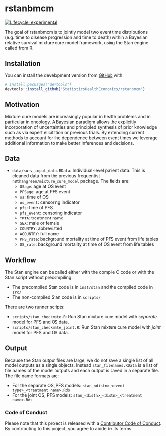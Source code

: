 
<!-- README.md is generated from README.Rmd. Please edit that file -->

# rstanbmcm

<!-- badges: start -->

[![Lifecycle:
experimental](https://img.shields.io/badge/lifecycle-experimental-orange.svg)](https://www.tidyverse.org/lifecycle/#experimental)
<!-- badges: end -->

The goal of rstanbmcm is to jointly model two event time distributions
(e.g. time to disease progression and time to death) within a Bayesian
relative survival mixture cure model framework, using the Stan engine
called from R.

## Installation

You can install the development version from
[GitHub](https://github.com/) with:

``` r
# install.packages("devtools")
devtools::install_github("StatisticsHealthEconomics/rstanbmcm")
```

## Motivation

Mixture cure models are increasingly popular in health problems and in
particular in oncology. A Bayesian paradigm allows the explicitly
incorporation of uncertainties and principled synthesis of prior
knowledge such as via expert elicitation or previous trials. By
extending current methods to account for the dependence between event
times we leverage additional information to make better inferences and
decisions.

## Data

-   `data/surv_input_data.RData`: Individual-level patient data. This is
    cleaned data from the previous frequentist
    `n8thangreen/mixture_cure_model` package. The fields are:
    -   `OSage`: age at OS event
    -   `PFSage`: age at PFS event
    -   `os`: time of OS
    -   `os_event`: censoring indicator
    -   `pfs`: time of PFS
    -   `pfs_event`: censoring indicator
    -   `TRTA`: treatment name
    -   `SEX`: male or female
    -   `COUNTRY`: abbreviated
    -   `ACOUNTRY`: full name
    -   `PFS_rate`: background mortality at time of PFS event from life
        tables
    -   `OS_rate`: background mortality at time of OS event from life
        tables

## Workflow

The Stan engine can be called either with the compile C code or with the
Stan script without precompiling.

-   The precompiled Stan code is in `inst/stan` and the compiled code in
    `src/`
-   The non-compiled Stan code is in `scripts/`

There are two runner scripts:

-   `scripts/stan_checkmate.R`: Run Stan mixture cure model with
    *separate* model for PFS and OS data.
-   `scripts/stan_checkmate_joint.R`: Run Stan mixture cure model with
    *joint* model for PFS and OS data.

## Output

Because the Stan output files are large, we do not save a single list of
all model outputs as a single objects. Instead `stan_filenames.RData` is
a list of file names of the model outputs and each output is saved in a
separate file. The file name formats are:

-   For the separate OS, PFS models:
    `stan_<distn>_<event type>_<treatment name>.Rds`
-   For the joint OS, PFS models:
    `stan_<distn>_<distn>_<treatment name>.Rds`

### Code of Conduct

Please note that this project is released with a [Contributor Code of
Conduct](https://contributor-covenant.org/version/2/0/CODE_OF_CONDUCT.html).
By contributing to this project, you agree to abide by its terms.
